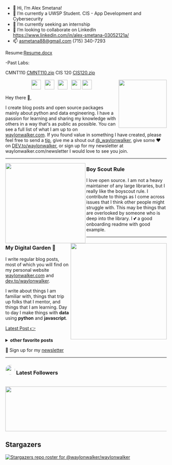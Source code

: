 - 👋 Hi, I’m Alex Smetana!
- 👀 I’m currently a UWSP Student. CIS - App Development and Cybersecurity
- 🌱 I’m currently seeking an internship
- 💞️ I’m looking to collaborate on LinkedIn https://www.linkedin.com/in/alex-smetana-03052121a/
- 📫 asmetana88@gmail.com (715) 340-7293

Resume:[Resume.docx](https://github.com/asmet081/asmet081/files/7227516/Resume.docx)

-Past Labs:

CMNT110 [CMNT110.zip](https://github.com/asmet081/asmet081/files/7237542/CMNT110.zip)
CIS 120 [CIS120.zip](https://github.com/asmet081/asmet081/files/7237530/CIS120.zip)

<p>
  <a href="https://waylonwalker.com/latest-story.png"><img width="150" align='right' src="https://waylonwalker.com/latest-story.png"></a>
</p>

<p align='center'>
<a href="https://dev.to/waylonwalker"><img height="30" src="https://raw.githubusercontent.com/WaylonWalker/WaylonWalker/main/icon/dev.png"></a>&nbsp;&nbsp;
<a href="https://twitter.com/_waylonwalker"><img height="30" src="https://github.com/WaylonWalker/WaylonWalker/blob/main/icon/twitter.png?raw=true"></a>&nbsp;&nbsp;
<a href="https://instagram.com/_waylonwalker"><img height="30" src="https://github.com/WaylonWalker/WaylonWalker/blob/main/icon/instagram.jpg?raw=true"></a>&nbsp;&nbsp;
<a href="https://www.buymeacoffee.com/bBdtMQO"><img height="30" src="https://github.com/WaylonWalker/WaylonWalker/blob/main/icon/by-me-a-coffee.png?raw=true"></a>
<a href="https://www.linkedin.com/in/waylonwalker/"><img height="30" src="https://github.com/WaylonWalker/WaylonWalker/blob/main/icon/linkedin.png?raw=true"></a>
</p>

Hey there 👋,

I create blog posts and open source packages mainly about python and data engineering.  I have a passion for learning and sharing my knowledge with others in a way that's as public as possible.  You can see a full list of what I am up to on [waylonwalker.com](waylonwalker.com).  If you found value in something I have created, please feel free to send a [tip](https://www.buymeacoffee.com/bBdtMQO), give me a shout out [@_waylonwalker](https://twitter.com/_waylonwalker), give some ♥ on [DEV.to/waylonwalker](https://dev.to/waylonwalker), or sign up for my newsletter  at waylonwalker.com/newsletter  I would love to see you join.

  ---
 
 <p>
  <img width="250" align='left' src="https://github.com/WaylonWalker/WaylonWalker/blob/main/icon/hacktoberfest.png?raw=true">
</p>
 
### Boy Scout Rule

I love open source.  I am not a heavy maintainer of any large libraries, but I really like the boyscout rule.  I contribute to things as I come across issues that I think other people might struggle with.  This may be things that are overlooked by someone who is deep into the library.  I 💕 a good onboarding readme with good example.

 ---

<p>
  <a href="https://waylonwalker.com/latest"><img width="300" align='right' src="https://waylonwalker.com/latest.png?raw=true"></a>
</p>

### My Digital Garden 🌱

I write regular blog posts, most of which you will find on my personal website [waylonwalker.com](https://waylonwalker.com) and [dev.to/waylonwalker](https://dev.to/waylonwalker).

I write about things I am familiar with, things that trip up folks that I mentor, and things that I am learning.  Day to day I make things with **data** using **python** and **javascript**. 

[Latest Post 👉](https://waylonwalker.com/latest)

<details>
 <summary><strong>other favorite posts</strong></summary>
 <a href="https://waylonwalker.com/blog/eight-years-cat/"><img width="400" src="https://images.waylonwalker.com/eight-years-cat-og.png?raw=true"></a>
 <a href="https://waylonwalker.com/blog/what-are-github-actions/"><img width="400" src="https://images.waylonwalker.com/what-are-github-actions-og.png?raw=true"></a>
 
</details>

💌 Sign up for my [newsletter](https://waylonwalker.com/newsletter/)

---

### <img height="30" style="border-radius:50%" src="https://github.com/WaylonWalker/WaylonWalker/blob/main/icon/twitter.png?raw=true"> Latest Followers


<!--
## <img height="30" style="border-radius:50%" src="https://github.com/WaylonWalker/WaylonWalker/blob/main/icon/twitter.png?raw=true"> Latest Followers _258_

<a href='https://twitter.com/natterstefan'>
  <img style="border-radius:50%" align="left" src='https://pbs.twimg.com/profile_images/1255562113629802498/nTk-e7L5_normal.jpg' />
</a>

<a href='https://twitter.com/natterstefan'>
    Stefan Natter 🇦🇹👋🏻
</a>

I am interested in and talking about JavaScript, ReactJS, CSS, and Software Engineering ♥️ | 📧 https://t.co/Jpwh9TFgNx (🐈🐈 🤵👰🏻 🇦🇹)

<h2></h2><a href='https://twitter.com/commanderquest'>
  <img style="border-radius:50%" align="left" src='https://pbs.twimg.com/profile_images/1243185628864528384/eFnPWZyC_normal.jpg' />
</a>

<a href='https://twitter.com/commanderquest'>
    Commander Quest
</a>

On a mission to the furthest frontiers of tech and talent. 
Follow my adventures at Club Freelance's Mission Control Center 👉 https://t.co/D4k36nU2at

<h2></h2><a href='https://twitter.com/benjaminwardcom'>
  <img style="border-radius:50%" align="left" src='https://pbs.twimg.com/profile_images/1283469746055385088/sr9ZExwG_normal.jpg' />
</a>

<a href='https://twitter.com/benjaminwardcom'>
    Benjamin Ward
</a>

software engineer, dev coach, Star Wars fanatic, learning enthusiast, host of the Download Knowledge Podcast https://t.co/V2bIR93cQW

<h2></h2><a href='https://twitter.com/tucker_dev'>
  <img style="border-radius:50%" align="left" src='https://pbs.twimg.com/profile_images/1284727066160705536/VhioFBZE_normal.jpg' />
</a>

<a href='https://twitter.com/tucker_dev'>
    James Tucker
</a>

software engineer at @soonastudios. career switcher. vue + rails. tweeting about tech, books, startups, and big ideas. writing @ https://t.co/SPyap1XFWD. he/him

<h2></h2><a href='https://twitter.com/BenGuthmiller'>
  <img style="border-radius:50%" align="left" src='https://pbs.twimg.com/profile_images/1284966756906409984/MR0a9hi2_normal.jpg' />
</a>

<a href='https://twitter.com/BenGuthmiller'>
    Ben Guthmiller
</a>

Data and Analytics Leader @IBM | Minnesota State Alum | #Technologist | #Investor | Tweets are my own opinions

<h2></h2>
-->
<p align='center'>
<!-- <img align='center' src="https://visitor-badge.glitch.me/badge?page_id=waylonwalker.visitor-badge"> -->
 <p/>
<div align="center">
	<br>
	<a href="https://raw.githubusercontent.com/WaylonWalker/waylonwalker/main/follower.svg">
		<img src="follower.svg" width="800" height="140">
	</a>
</div>

## Stargazers

[![Stargazers repo roster for @waylonwalker/waylonwalker](https://reporoster.com/stars/waylonwalker/waylonwalker)](https://github.com/waylonwalker/waylonwalker/stargazers)


